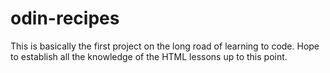 # odin-recipes

This is basically the first project on the long road of learning to code. Hope to establish all the knowledge of the HTML lessons up to this point.